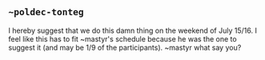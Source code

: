## `~poldec-tonteg`
I hereby suggest that we do this damn thing on the weekend of July 15/16. I feel like this has to fit ~mastyr's schedule because he was the one to suggest it (and may be 1/9 of the participants). ~mastyr what say you?
